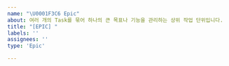 ```yaml
---
name: "\U0001F3C6 Epic"
about: 여러 개의 Task를 묶어 하나의 큰 목표나 기능을 관리하는 상위 작업 단위입니다.
title: "[EPIC] "
labels: ''
assignees: ''
type: 'Epic'

---
```




